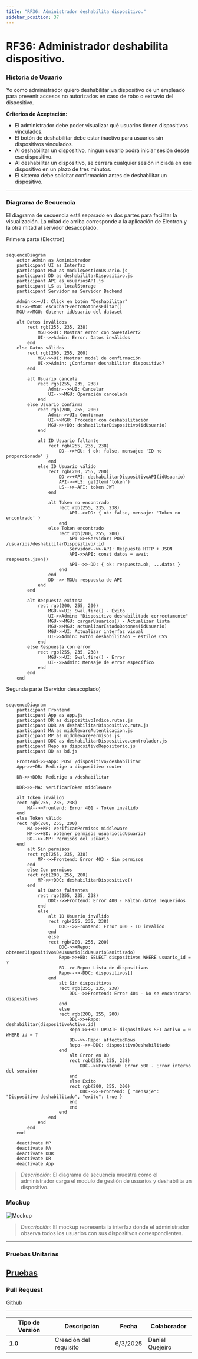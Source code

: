 ```yaml
---
title: "RF36: Administrador deshabilita dispositivo."  
sidebar_position: 37
---
```


# RF36: Administrador deshabilita dispositivo.

### Historia de Usuario

Yo como administrador quiero deshabilitar un dispositivo de un empleado para prevenir accesos no autorizados en caso de robo o extravío del dispositivo.

  **Criterios de Aceptación:**
  - El administrador debe poder visualizar qué usuarios tienen dispositivos vinculados.
  - El botón de deshabilitar debe estar inactivo para usuarios sin dispositivos vinculados.
  - Al deshabilitar un dispositivo, ningún usuario podrá iniciar sesión desde ese dispositivo.
  - Al deshabilitar un dispositivo, se cerrará cualquier sesión iniciada en ese dispositivo en un plazo de tres minutos.
  - El sistema debe solicitar confirmación antes de deshabilitar un dispositivo.


---

### Diagrama de Secuencia
El diagrama de secuencia está separado en dos partes para facilitar la visualización. La mitad de arriba corresponde a la aplicación de Electron y la otra mitad al servidor desacoplado.

Primera parte (Electron)
```mermaid

sequenceDiagram
    actor Admin as Administrador
    participant UI as Interfaz
    participant MGU as moduloGestionUsuario.js
    participant DD as deshabilitarDispositivo.js
    participant API as usuariosAPI.js
    participant LS as localStorage
    participant Servidor as Servidor Backend

    Admin->>+UI: Click en botón "Deshabilitar"
    UI->>+MGU: escucharEventoBotonesEditar()
    MGU->>MGU: Obtener idUsuario del dataset

    alt Datos inválidos
        rect rgb(255, 235, 238)
            MGU->>UI: Mostrar error con SweetAlert2
            UI-->>Admin: Error: Datos inválidos
        end
    else Datos válidos
        rect rgb(200, 255, 200)
            MGU->>UI: Mostrar modal de confirmación
            UI->>Admin: ¿Confirmar deshabilitar dispositivo?
        end

        alt Usuario cancela
            rect rgb(255, 235, 238)
                Admin-->>UI: Cancelar
                UI-->>MGU: Operación cancelada
            end
        else Usuario confirma
            rect rgb(200, 255, 200)
                Admin->>UI: Confirmar
                UI->>MGU: Proceder con deshabilitación
                MGU->>+DD: deshabilitarDispositivo(idUsuario)
            end

            alt ID Usuario faltante
                rect rgb(255, 235, 238)
                    DD-->>MGU: { ok: false, mensaje: 'ID no proporcionado' }
                end
            else ID Usuario válido
                rect rgb(200, 255, 200)
                    DD->>+API: deshabilitarDispositivoAPI(idUsuario)
                    API->>+LS: getItem('token')
                    LS-->>-API: token JWT
                end

                alt Token no encontrado
                    rect rgb(255, 235, 238)
                        API-->>DD: { ok: false, mensaje: 'Token no encontrado' }
                    end
                else Token encontrado
                    rect rgb(200, 255, 200)
                        API->>+Servidor: POST /usuarios/deshabilitarDispositivo/:id
                        Servidor-->>-API: Respuesta HTTP + JSON
                        API->>API: const datos = await respuesta.json()
                        API-->>-DD: { ok: respuesta.ok, ...datos }
                    end
                end
                DD-->>-MGU: respuesta de API
            end
        end

        alt Respuesta exitosa
            rect rgb(200, 255, 200)
                MGU->>UI: Swal.fire() - Éxito
                UI->>Admin: "Dispositivo deshabilitado correctamente"
                MGU->>MGU: cargarUsuarios() - Actualizar lista
                MGU->>MGU: actualizarEstadoBotones(idUsuario)
                MGU->>UI: Actualizar interfaz visual
                UI->>Admin: Botón deshabilitado + estilos CSS
            end
        else Respuesta con error
            rect rgb(255, 235, 238)
                MGU->>UI: Swal.fire() - Error
                UI-->>Admin: Mensaje de error específico
            end
        end
    end

```
Segunda parte (Servidor desacoplado)
```mermaid

sequenceDiagram
    participant Frontend
    participant App as app.js
    participant DR as dispositivoIndice.rutas.js
    participant DDR as deshabilitarDispositivo.ruta.js
    participant MA as middlewareAutenticacion.js
    participant MP as middlewarePermisos.js
    participant DDC as deshabilitarDispositivo.controlador.js
    participant Repo as dispositivoRepositorio.js
    participant BD as bd.js

    Frontend->>+App: POST /dispositivo/deshabilitar
    App->>+DR: Redirige a dispositivo router
    
    DR->>+DDR: Redirige a /deshabilitar
    
    DDR->>+MA: verificarToken middleware
    
    alt Token inválido
    rect rgb(255, 235, 238)
        MA-->>Frontend: Error 401 - Token inválido
    end
    else Token válido
    rect rgb(200, 255, 200)
        MA->>+MP: verificarPermisos middleware
        MP->>+BD: obtener_permisos_usuario(idUsuario)
        BD-->>-MP: Permisos del usuario
    end
        alt Sin permisos
        rect rgb(255, 235, 238)
            MP-->>Frontend: Error 403 - Sin permisos
        end
        else Con permisos
        rect rgb(200, 255, 200)
            MP->>+DDC: deshabilitarDispositivo()
        end
            alt Datos faltantes
            rect rgb(255, 235, 238)
                DDC-->>Frontend: Error 400 - Faltan datos requeridos
            end
            else
                alt ID Usuario inválido
                rect rgb(255, 235, 238)
                    DDC-->>Frontend: Error 400 - ID inválido
                end
                else
                rect rgb(200, 255, 200)
                    DDC->>+Repo: obtenerDispositivosDeUsuario(idUsuarioSanitizado)
                    Repo->>+BD: SELECT dispositivos WHERE usuario_id = ?
                    BD-->>-Repo: Lista de dispositivos
                    Repo-->>-DDC: dispositivos[]
                end
                    alt Sin dispositivos
                    rect rgb(255, 235, 238)
                        DDC-->>Frontend: Error 404 - No se encontraron dispositivos
                    end
                    else
                    rect rgb(200, 255, 200)
                        DDC->>+Repo: deshabilitar(dispositivoActivo.id)
                        Repo->>+BD: UPDATE dispositivos SET activo = 0 WHERE id = ?
                        BD-->>-Repo: affectedRows
                        Repo-->>-DDC: dispositivoDeshabilitado
                    end
                        alt Error en BD
                        rect rgb(255, 235, 238)
                            DDC-->>Frontend: Error 500 - Error interno del servidor
                        end
                        else Éxito
                        rect rgb(200, 255, 200)
                            DDC-->>-Frontend: { "mensaje": "Dispositivo deshabilitado", "exito": true }
                        end
                        end
                    end
                end
            end
        end
    end
    
    deactivate MP
    deactivate MA
    deactivate DDR
    deactivate DR
    deactivate App
```

> *Descripción*: El diagrama de secuencia muestra cómo el administrador carga el modulo de gestión de usuarios y deshabilita un dispositivo.

### Mockup

![Mockup](./mockups/GestionUsuarios.png)

> *Descripción*: El mockup representa la interfaz donde el administrador observa todos los usuarios con sus dispositivos correspondientes. 

---

### Pruebas Unitarias 



[Pruebas](https://docs.google.com/spreadsheets/d/1W-JW32dTsfI22-Yl5LydMhiu-oXHH_xo3hWvK6FHeLw/edit?gid=1042471216#gid=1042471216)
---

### Pull Request
[Github](https://github.com/CodeAnd-Co/App-Local-TracTech/pull/125)



---

| **Tipo de Versión** | **Descripción**              | **Fecha**  | **Colaborador**          |
| ------------------- | ---------------------------- | ---------- | ------------------------ |
| **1.0**             | Creación del requisito       | 6/3/2025   | Daniel Quejeiro            |

